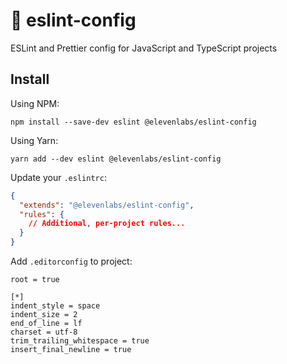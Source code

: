 # :nail_care: eslint-config
ESLint and Prettier config for JavaScript and TypeScript projects

## Install

Using NPM:
```
npm install --save-dev eslint @elevenlabs/eslint-config

```

Using Yarn:
```
yarn add --dev eslint @elevenlabs/eslint-config
```

Update your `.eslintrc`:

```json
{
  "extends": "@elevenlabs/eslint-config",
  "rules": {
    // Additional, per-project rules...
  }
}
```

Add `.editorconfig` to project:
```
root = true

[*]
indent_style = space
indent_size = 2
end_of_line = lf
charset = utf-8
trim_trailing_whitespace = true
insert_final_newline = true
```

